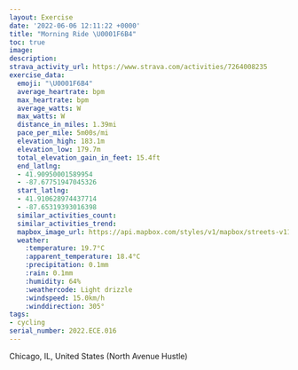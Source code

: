```yaml
---
layout: Exercise
date: '2022-06-06 12:11:22 +0000'
title: "Morning Ride \U0001F6B4"
toc: true
image:
description:
strava_activity_url: https://www.strava.com/activities/7264008235
exercise_data:
  emoji: "\U0001F6B4"
  average_heartrate: bpm
  max_heartrate: bpm
  average_watts: W
  max_watts: W
  distance_in_miles: 1.39mi
  pace_per_mile: 5m00s/mi
  elevation_high: 183.1m
  elevation_low: 179.7m
  total_elevation_gain_in_feet: 15.4ft
  end_latlng:
  - 41.90950001589954
  - -87.67751947045326
  start_latlng:
  - 41.910628974437714
  - -87.65319393016398
  similar_activities_count:
  similar_activities_trend:
  mapbox_image_url: https://api.mapbox.com/styles/v1/mapbox/streets-v11/static/path-5+787af2-1.0(ktx~Fnw~uOS%40GE%3FfA%40JAD%40VA~%40GLQPAH%3Fh%40El%40%3FdCLbFCR%40%60BFr%40AlAIdCDxE%40%60CD~ACt%40%40pADn%40%3Fl%40Cr%40HpADvHB%7C%40GT%3F%5CEtCDLDBG%3FAFBn%40AJDZ%40h%40B%60%40G~A%40LFV%40fA%40NEr%40D~%40Cb%40HH%3FFAR%40n%40ElA%40l%40EZ%3FrACn%40DbADjCDn%40CHC%5C%40v%40AHEFAd%40%40rAFj%40FfAGr%40%3FP%40LCPALFX%3Fn%40Bl%40ClBBjACZBd%40Ar%40Bb%40BnAAnACPDZBb%40%3FJEFBJb%40FBBBJ%40IDCPNf%40NNGb%40JDAH%40NETBFHHB%40JATEK%40KEIBCIE%40CCC),pin-s-s+e5b22e(-87.6532,41.91062),pin-s-f+89ae00(-87.67752000000004,41.90949999999998)/auto/800x800?access_token=pk.eyJ1Ijoiam9zaGJlY2ttYW4iLCJhIjoiY205eWR2aDd1MWZ6djJrbXc4a3M0bWZleiJ9.XiG9OWkNcZk2QzjJbxLB4A
  weather:
    :temperature: 19.7°C
    :apparent_temperature: 18.4°C
    :precipitation: 0.1mm
    :rain: 0.1mm
    :humidity: 64%
    :weathercode: Light drizzle
    :windspeed: 15.0km/h
    :winddirection: 305°
tags:
- cycling
serial_number: 2022.ECE.016
---
```

Chicago, IL, United States (North Avenue Hustle)
